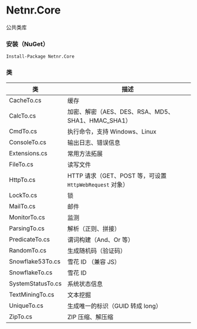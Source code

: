 # Netnr.Core
公共类库

### 安装（NuGet）
```
Install-Package Netnr.Core
```

### 类
类 | 描述
--- | ---
CacheTo.cs | 缓存
CalcTo.cs | 加密、解密（AES、DES、RSA、MD5、SHA1、HMAC_SHA1）
CmdTo.cs | 执行命令，支持 Windows、Linux
ConsoleTo.cs | 输出日志、错误信息
Extensions.cs | 常用方法拓展
FileTo.cs | 读写文件
HttpTo.cs | HTTP 请求（GET、POST 等，可设置 `HttpWebRequest` 对象）
LockTo.cs | 锁
MailTo.cs | 邮件
MonitorTo.cs | 监测
ParsingTo.cs | 解析（正则、拼接）
PredicateTo.cs | 谓词构建（And、Or 等）
RandomTo.cs | 生成随机码（验证码）
Snowflake53To.cs | 雪花 ID （兼容 JS）
SnowflakeTo.cs | 雪花 ID
SystemStatusTo.cs | 系统状态信息
TextMiningTo.cs | 文本挖掘
UniqueTo.cs | 生成唯一的标识（GUID 转成 long）
ZipTo.cs | ZIP 压缩、解压缩